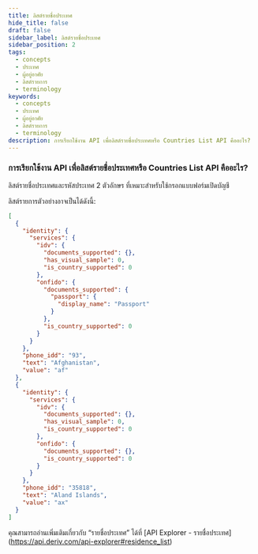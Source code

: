 ```yaml
---
title: ลิสต์รายชื่อประเทศ
hide_title: false
draft: false
sidebar_label: ลิสต์รายชื่อประเทศ
sidebar_position: 2
tags:
  - concepts
  - ประเทศ
  - ผู้อยู่อาศัย
  - ลิสต์รายการ
  - terminology
keywords:
  - concepts
  - ประเทศ
  - ผู้อยู่อาศัย
  - ลิสต์รายการ
  - terminology
description: การเรียกใช้งาน API เพื่อลิสต์รายชื่อประเทศหรือ Countries List API คืออะไร?
---
```


### การเรียกใช้งาน API เพื่อลิสต์รายชื่อประเทศหรือ Countries List API คืออะไร?

ลิสต์รายชื่อประเทศและรหัสประเทศ 2 ตัวอักษร ที่เหมาะสำหรับใช้กรอกแบบฟอร์มเปิดบัญชี

ลิสต์รายการตัวอย่างอาจเป็นได้ดังนี้:

```json
[
  {
    "identity": {
      "services": {
        "idv": {
          "documents_supported": {},
          "has_visual_sample": 0,
          "is_country_supported": 0
        },
        "onfido": {
          "documents_supported": {
            "passport": {
              "display_name": "Passport"
            }
          },
          "is_country_supported": 0
        }
      }
    },
    "phone_idd": "93",
    "text": "Afghanistan",
    "value": "af"
  },
  {
    "identity": {
      "services": {
        "idv": {
          "documents_supported": {},
          "has_visual_sample": 0,
          "is_country_supported": 0
        },
        "onfido": {
          "documents_supported": {},
          "is_country_supported": 0
        }
      }
    },
    "phone_idd": "35818",
    "text": "Aland Islands",
    "value": "ax"
  }
]
```

คุณสามารถอ่านเพิ่มเติมเกี่ยวกับ “รายชื่อประเทศ” ได้ที่ [API Explorer - รายชื่อประเทศ] (https://api.deriv.com/api-explorer#residence_list)
